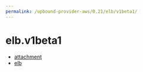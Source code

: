 ```yaml
---
permalink: /upbound-provider-aws/0.21/elb/v1beta1/
---
```


# elb.v1beta1



* [attachment](attachment.md)
* [elb](elb.md)